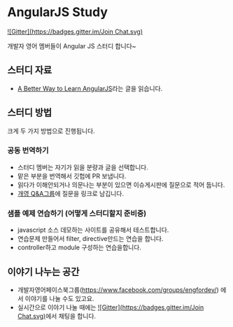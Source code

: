 AngularJS Study
==============

[![Gitter](https://badges.gitter.im/Join Chat.svg)](https://gitter.im/EngForDev/AngularJSStudy?utm_source=badge&utm_medium=badge&utm_campaign=pr-badge&utm_content=badge)

개발자 영어 멤버들이 Angular JS 스터디 합니다~ 

## 스터디 자료

- [A Better Way to Learn AngularJS](https://thinkster.io/angulartutorial/a-better-way-to-learn-angularjs/)라는 글을 읽습니다.


## 스터디 방법 

크게 두 가지 방법으로 진행됩니다.

### 공동 번역하기
- 스터디 멤버는 자기가 읽을 분량과 글을 선택합니다. 
- 맡은 부분을 번역해서 깃헙에 PR 보냅니다.
- 읽다가 이해안되거나 의문나는 부분이 있으면 이슈게시판에 질문으로 적어 둡니다. 
- [개영 Q&A그룹](https://www.facebook.com/groups/engfordevqa/)에 질문을 링크로 남깁니다.

### 샘플 예제 연습하기 (어떻게 스터디할지 준비중)
- javascript 소스 데모하는 사이트를 공유해서 테스트합니다.
- 연습문제 만들어서 filter, directive만드는 연습을 합니다.
- controller하고 module 구성하는 연습을합니다.


## 이야기 나누는 공간

- 개발자영어페이스북그룹(https://www.facebook.com/groups/engfordev/) 에서 이야기를 나눌 수도 있고요.
- 실시간으로 이야기 나눌 때에는 [![Gitter](https://badges.gitter.im/Join Chat.svg)](https://gitter.im/EngForDev/AngularJSStudy?utm_source=badge&utm_medium=badge&utm_campaign=pr-badge&utm_content=badge)에서 채팅을 합니다. 



